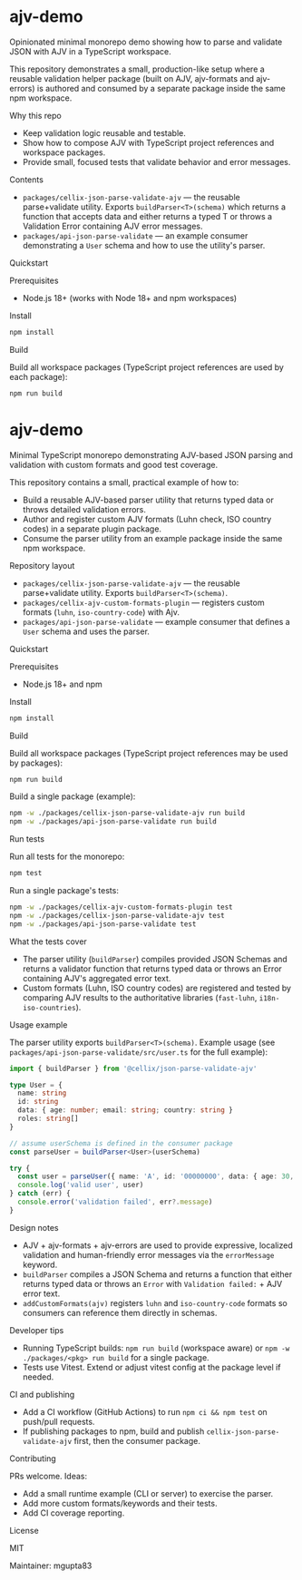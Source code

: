 # ajv-demo

Opinionated minimal monorepo demo showing how to parse and validate JSON with AJV in a TypeScript workspace.

This repository demonstrates a small, production-like setup where a reusable validation helper package (built on AJV, ajv-formats and ajv-errors) is authored and consumed by a separate package inside the same npm workspace.

Why this repo
- Keep validation logic reusable and testable.
- Show how to compose AJV with TypeScript project references and workspace packages.
- Provide small, focused tests that validate behavior and error messages.

Contents
- `packages/cellix-json-parse-validate-ajv` — the reusable parse+validate utility. Exports `buildParser<T>(schema)` which returns a function that accepts data and either returns a typed T or throws a Validation Error containing AJV error messages.
- `packages/api-json-parse-validate` — an example consumer demonstrating a `User` schema and how to use the utility's parser.

Quickstart

Prerequisites
- Node.js 18+ (works with Node 18+ and npm workspaces)

Install

```bash
npm install
```

Build

Build all workspace packages (TypeScript project references are used by each package):

```bash
npm run build
```
# ajv-demo

Minimal TypeScript monorepo demonstrating AJV-based JSON parsing and validation with custom formats and good test coverage.

This repository contains a small, practical example of how to:

- Build a reusable AJV-based parser utility that returns typed data or throws detailed validation errors.
- Author and register custom AJV formats (Luhn check, ISO country codes) in a separate plugin package.
- Consume the parser utility from an example package inside the same npm workspace.

Repository layout

- `packages/cellix-json-parse-validate-ajv` — the reusable parse+validate utility. Exports `buildParser<T>(schema)`.
- `packages/cellix-ajv-custom-formats-plugin` — registers custom formats (`luhn`, `iso-country-code`) with Ajv.
- `packages/api-json-parse-validate` — example consumer that defines a `User` schema and uses the parser.

Quickstart

Prerequisites

- Node.js 18+ and npm

Install

```bash
npm install
```

Build

Build all workspace packages (TypeScript project references may be used by packages):

```bash
npm run build
```

Build a single package (example):

```bash
npm -w ./packages/cellix-json-parse-validate-ajv run build
npm -w ./packages/api-json-parse-validate run build
```

Run tests

Run all tests for the monorepo:

```bash
npm test
```

Run a single package's tests:

```bash
npm -w ./packages/cellix-ajv-custom-formats-plugin test
npm -w ./packages/cellix-json-parse-validate-ajv test
npm -w ./packages/api-json-parse-validate test
```

What the tests cover

- The parser utility (`buildParser`) compiles provided JSON Schemas and returns a validator function that returns typed data or throws an Error containing AJV's aggregated error text.
- Custom formats (Luhn, ISO country codes) are registered and tested by comparing AJV results to the authoritative libraries (`fast-luhn`, `i18n-iso-countries`).

Usage example

The parser utility exports `buildParser<T>(schema)`. Example usage (see `packages/api-json-parse-validate/src/user.ts` for the full example):

```ts
import { buildParser } from '@cellix/json-parse-validate-ajv'

type User = {
  name: string
  id: string
  data: { age: number; email: string; country: string }
  roles: string[]
}

// assume userSchema is defined in the consumer package
const parseUser = buildParser<User>(userSchema)

try {
  const user = parseUser({ name: 'A', id: '00000000', data: { age: 30, email: 'a@b.com', country: 'USA' }, roles: ['admin'] })
  console.log('valid user', user)
} catch (err) {
  console.error('validation failed', err?.message)
}
```

Design notes

- AJV + ajv-formats + ajv-errors are used to provide expressive, localized validation and human-friendly error messages via the `errorMessage` keyword.
- `buildParser` compiles a JSON Schema and returns a function that either returns typed data or throws an `Error` with `Validation failed:` + AJV error text.
- `addCustomFormats(ajv)` registers `luhn` and `iso-country-code` formats so consumers can reference them directly in schemas.

Developer tips

- Running TypeScript builds: `npm run build` (workspace aware) or `npm -w ./packages/<pkg> run build` for a single package.
- Tests use Vitest. Extend or adjust vitest config at the package level if needed.

CI and publishing

- Add a CI workflow (GitHub Actions) to run `npm ci && npm test` on push/pull requests.
- If publishing packages to npm, build and publish `cellix-json-parse-validate-ajv` first, then the consumer package.

Contributing

PRs welcome. Ideas:
- Add a small runtime example (CLI or server) to exercise the parser.
- Add more custom formats/keywords and their tests.
- Add CI coverage reporting.

License

MIT

Maintainer: mgupta83
